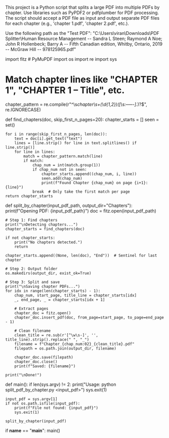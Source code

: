 <!-- Use this file to provide workspace-specific custom instructions to Copilot. For more details, visit https://code.visualstudio.com/docs/copilot/copilot-customization#_use-a-githubcopilotinstructionsmd-file -->

This project is a Python script that splits a large PDF into multiple PDFs by chapter. Use libraries such as PyPDF2 or pdfplumber for PDF processing. The script should accept a PDF file as input and output separate PDF files for each chapter (e.g., 'chapter 1.pdf', 'chapter 2.pdf', etc.).

Use the following path as the "Test PDF": "C:\Users\viran\Downloads\PDF Splitter\Human Resource Management -- Sandra L Steen; Raymond A Noe; John R Hollenbeck; Barry A -- Fifth Canadian edition, Whitby, Ontario, 2019 -- McGraw Hill -- 978125965.pdf"


import fitz  # PyMuPDF
import os
import re
import sys

# Match chapter lines like "CHAPTER 1", "CHAPTER 1 – Title", etc.
chapter_pattern = re.compile(r"^\s*chapter\s+(\d{1,2})([\s:–—-].*)?$", re.IGNORECASE)

def find_chapters(doc, skip_first_n_pages=20):
    chapter_starts = []
    seen = set()

    for i in range(skip_first_n_pages, len(doc)):
        text = doc[i].get_text("text")
        lines = [line.strip() for line in text.splitlines() if line.strip()]
        for line in lines:
            match = chapter_pattern.match(line)
            if match:
                chap_num = int(match.group(1))
                if chap_num not in seen:
                    chapter_starts.append((chap_num, i, line))
                    seen.add(chap_num)
                    print(f"Found Chapter {chap_num} on page {i+1}: {line}")
                break  # Only take the first match per page
    return chapter_starts

def split_by_chapter(input_pdf_path, output_dir="Chapters"):
    print(f"Opening PDF: {input_pdf_path}")
    doc = fitz.open(input_pdf_path)

    # Step 1: Find chapters
    print("\nDetecting chapters...")
    chapter_starts = find_chapters(doc)

    if not chapter_starts:
        print("No chapters detected.")
        return

    chapter_starts.append((None, len(doc), "End"))  # Sentinel for last chapter

    # Step 2: Output folder
    os.makedirs(output_dir, exist_ok=True)

    # Step 3: Split and save
    print("\nSaving chapter PDFs...")
    for idx in range(len(chapter_starts) - 1):
        chap_num, start_page, title_line = chapter_starts[idx]
        _, end_page, _ = chapter_starts[idx + 1]

        # Extract pages
        chapter_doc = fitz.open()
        chapter_doc.insert_pdf(doc, from_page=start_page, to_page=end_page - 1)

        # Clean filename
        clean_title = re.sub(r'[^\w\s-]', '', title_line).strip().replace(" ", "_")
        filename = f"Chapter_{chap_num:02}_{clean_title}.pdf"
        filepath = os.path.join(output_dir, filename)

        chapter_doc.save(filepath)
        chapter_doc.close()
        print(f"Saved: {filename}")

    print("\nDone!")

def main():
    if len(sys.argv) != 2:
        print("Usage: python split_pdf_by_chapter.py <input_pdf>")
        sys.exit(1)

    input_pdf = sys.argv[1]
    if not os.path.isfile(input_pdf):
        print(f"File not found: {input_pdf}")
        sys.exit(1)

    split_by_chapter(input_pdf)

if __name__ == "__main__":
    main()
